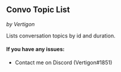 ﻿
## Convo Topic List
*by Vertigon*

Lists conversation topics by id and duration.

#### If you have any issues:
* Contact me on Discord (Vertigon#1851)
